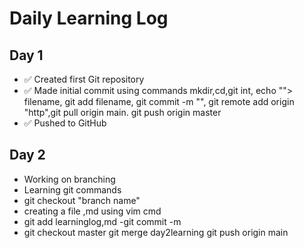 
# Daily Learning Log

## Day 1
- ✅ Created first Git repository
- ✅ Made initial commit using commands mkdir,cd,git int, echo ""> filename, git add filename, git commit -m "", git remote add origin "http",git pull origin main. git push origin master
- ✅ Pushed to GitHub

## Day 2
- Working on branching
- Learning git commands
- git checkout "branch name"
- creating a file ,md using vim cmd
- git add learninglog,md
-git commit -m 
- git checkout master
git merge day2learning
git push origin main

